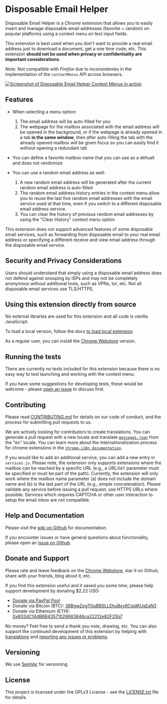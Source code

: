 # Disposable Email Helper

Disposable Email Helper is a _Chrome_ extension that allows you to easily insert and manage disposable email addresses (favorite + random) on popular platforms using a context menu on text input fields.

This extension is best used when you don't want to provide a real email address just to download a document, get a one time code, etc. This  extension **should not be used when privacy or confidentiality are important considerations**. 

_Note_: Not compatible with _Firefox_ due to inconsistenies in the implementation of the `contextMenus` API across browsers.



[![Screenshot of Disposable Email Helper Context Menus in action](https://github.com/erichgoldman/disposable-email-helper/wiki/images/basic-menu-01.png "Screenshot of Extension in Action - Click to visit wiki documentation")](https://github.com/erichgoldman/disposable-email-helper/wiki/Basic-Usage)




## Features

  - When selecting a menu option:  

    1. The email address will be auto-filled for you  
    2. The webpage for the mailbox associated with the email address will be opened in the background, or if the webpage is already opened in a tab **in the same window**, then after auto-filling the tab with the already opened mailbox will be given focus so you can easily find it without opening a redundant tab  
  
  - You can define a favorite mailbox name that you can use as a defualt and does not randomize  

  - You can use a random email address as well:  
  
    1. A new random email address will be generated after the current random email address is auto-filled  
    2. The random email address history entries in the context menu allow you to reuse the last five random email addresses with the email service used at that time, even if you switch to a different disposable email address service.  
    3. You can clear the history of previous random email addresses by using the "Clear History" context menu option

This extension does not support advanced features of some disposable email services, such as forwarding from disposable email to your real email address or specifying a different receive and view email address through the disposable email service.

    
## Security and Privacy Considerations
   
Users should understand that simply using a disposable email address does not defend against snooping by ISPs and may not be completely anonymous without additional tools, such as VPNs, tor, etc. Not all disposable email services use TLS/HTTPS. 



## Using this extension directly from source

No external libraries are used for this extension and all code is vanilla JavaScript.

To load a local version, follow the docs [to load local extension](https://developer.chrome.com/extensions/faq#faq-dev-01)

As a regular user, you can install the [Chrome Webstore](https://chrome.google.com/webstore/detail/disposable-email-helper/cddadblbeboenbjkhieijeejfiecikel) version.



## Running the tests

There are currently no tests included for this extension because there is no easy way to test launching and working with the context menu. 

If you have some suggestions for developing tests, these would be welcome - please [open an issue](https://github.com/erichgoldman/disposable-email-helper/issues/new) to discuss first.



## Contributing

Please read [CONTRIBUTING.md](CONTRIBUTING.md) for details on our code of conduct, and the process for submitting pull requests to us.

We are actively looking for contributors to create translations. You can generate a pull request with a new locale and translate [`messages.json`](_locales/en/messages.json) from the "en" locale. You can learn more about the internationalization process for chrome extensions in the [`chrome.i18n documentation`](https://developer.chrome.com/extensions/i18n).

If you would like to add an additional service, you can add a new entry in `services.js`. Please note, the extension only supports extensions where the mailbox can be reached by a specific URL (e.g., a URL/`GET` parameter must be specified or must be part of the path). Currently, the extension will only work where the mailbox name parameter (a) does not include the domain name and (b) is the last part of the URL (e.g., simple concatenation). Please validate any service before issuing a pull request, use HTTPS URLs where possible. Services which requires CAPTCHA or other user interaction to setup the email inbox are not compatible.



## Help and Documentation

Please visit the [wiki on Github](https://github.com/erichgoldman/disposable-email-helper/wiki) for documentation.

If you encounter issues or have general questions about functionality, please open an [issue on Github](https://github.com/erichgoldman/disposable-email-helper/issues/new).



## Donate and Support

Please rate and leave feedback on the [Chrome Webstore](https://chrome.google.com/webstore/), star it on Github, share with your friends, blog about it, etc.

If you find this extension useful and it saved you some time, please help support development by donating $2.22 USD:

  - [Donate via PayPal Pool](https://www.paypal.com/pools/c/8799nHVefv)
  - Donate via Bitcoin (BTC): [38BgwZpgTGpBBSLLEhuBxy6CsjdKUsEaN3](https://www.blockchain.com/btc/address/38BgwZpgTGpBBSLLEhuBxy6CsjdKUsEaN3)
  - Donate via Ethereum (ETH): [0x802dC14dB6B43571026683846ca22212e82F25b7](https://ethplorer.io/address/0x802dc14db6b43571026683846ca22212e82f25b7) 

No money? Feel free to send a thank you note, drawing, etc. You can also support the continued development of this extension by helping with [translations](#contributing) and [reporting any issues or problems](https://github.com/erichgoldman/disposable-email-helper/issues/).

## Versioning

We use [SemVer](http://semver.org/) for versioning. 



## License

This project is licensed under the GPLv3 License - see the [LICENSE.txt](LICENSE.txt) file for details.

